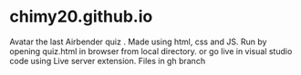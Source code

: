 # chimy20.github.io
Avatar the last Airbender quiz .
Made using html, css and JS.
Run by opening quiz.html in browser from local directory.
or go live in visual studio code using Live server extension.
Files in gh branch
